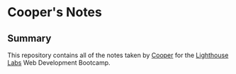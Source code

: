 # Cooper's Notes
## Summary
This repository contains all of the notes taken by [Cooper](https://github.com/vvEii) for the [Lighthouse Labs](https://www.lighthouselabs.ca/) Web Development Bootcamp.
